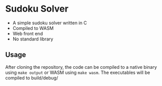 # Sudoku Solver
- A simple sudoku solver written in C
- Compiled to WASM
- Web front end
- No standard library

## Usage
After cloning the repository, the code can be compiled to a native binary using `make output` or WASM using `make wasm`. The executables will be compiled to build/debug/